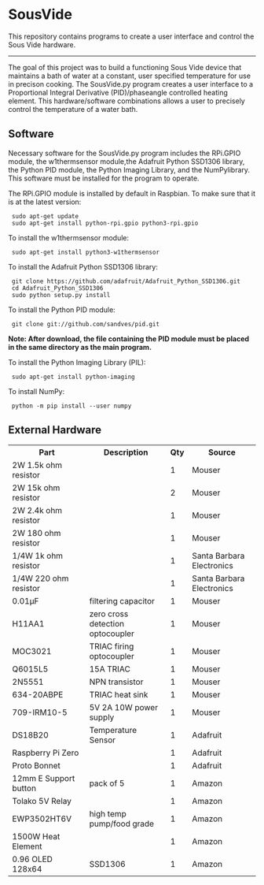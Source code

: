 # SousVide
This repository contains programs to create a user interface and control the Sous Vide hardware.

<hr>

The goal of this project was to build a functioning Sous Vide device that maintains a bath of water at a constant, user specified temperature for use in precison cooking. The SousVide.py program creates a user interface to a Proportional Integral Derivative (PID)/phaseangle controlled heating element. This hardware/software combinations allows a user to precisely control the temperature of a water bath.


## Software
Necessary software for the SousVide.py program includes the RPi.GPIO module, the w1thermsensor module,the Adafruit Python SSD1306 library, the Python PID module, the Python Imaging Library, and the NumPylibrary.  This software must be installed for the program to operate.

The RPi.GPIO module is installed by default in Raspbian.  To make sure that it is at the latest version:
<pre><code> sudo apt-get update
 sudo apt-get install python-rpi.gpio python3-rpi.gpio
</code></pre>

To install the w1thermsensor module:
<pre><code> sudo apt-get install python3-w1thermsensor
</code></pre>

To install the Adafruit Python SSD1306 library:
<pre><code> git clone https://github.com/adafruit/Adafruit_Python_SSD1306.git
 cd Adafruit_Python_SSD1306
 sudo python setup.py install
</code></pre>

To install the Python PID module:
<pre><code> git clone git://github.com/sandves/pid.git
</code></pre>

<b> Note: After download, the file containing the PID module must be placed in the same directory as the main program. </b>

To install the Python Imaging Library (PIL):
<pre><code> sudo apt-get install python-imaging
</code></pre>

To install NumPy:
<pre><code> python -m pip install --user numpy
</code></pre>




## External Hardware

  
<table style="width:100%">
  <tr>
    <th> Part </th>
    <th> Description </th> 
    <th> Qty </th>
    <th> Source </th>
  </tr>
  <tr>
    <td> 2W 1.5k ohm resistor </td>
    <td> </td> 
    <td> 1 </td>
    <td> Mouser </td>
  </tr>
  <tr>
    <td> 2W 15k ohm resistor </td>
    <td> </td> 
    <td> 2 </td>
    <td> Mouser </td>
  </tr>
  <tr>
    <td> 2W 2.4k ohm resistor </td>
    <td> </td> 
    <td> 1 </td>
    <td> Mouser </td>
  </tr>
  <tr>
    <td> 2W 180 ohm resistor </td>
    <td> </td> 
    <td> 1 </td>
    <td> Mouser </td>
  </tr>
  <tr>
    <td> 1/4W 1k ohm resistor </td>
    <td> </td> 
    <td> 1 </td>
    <td> Santa Barbara Electronics </td>
  </tr>
  <tr>
    <td> 1/4W 220 ohm resistor </td>
    <td> </td> 
    <td> 1 </td>
    <td> Santa Barbara Electronics </td>
  </tr>
  <tr>
    <td> 0.01&#956F </td>
    <td> filtering capacitor </td> 
    <td> 1 </td>
    <td> Mouser </td>
  </tr>
  <tr>
    <td> H11AA1 </td>
    <td> zero cross detection optocoupler </td> 
    <td> 1 </td>
    <td> Mouser </td>
  </tr>
  <tr>
    <td> MOC3021 </td>
    <td> TRIAC firing optocoupler </td> 
    <td> 1 </td>
    <td> Mouser </td>
  </tr>
  <tr>
    <td> Q6015L5 </td>
    <td> 15A TRIAC </td> 
    <td> 1 </td>
    <td> Mouser </td>
  </tr>
  <tr>
    <td> 2N5551 </td>
    <td> NPN transistor </td> 
    <td> 1 </td>
    <td> Mouser </td>
  </tr>
  <tr>
    <td> 634-20ABPE </td>
    <td> TRIAC heat sink </td> 
    <td> 1 </td>
    <td> Mouser </td>
  </tr>
  <tr>
    <td> 709-IRM10-5 </td>
    <td> 5V 2A 10W power supply </td> 
    <td> 1 </td>
    <td> Mouser </td>
  </tr>
  <tr>
    <td> DS18B20 </td>
    <td> Temperature Sensor </td> 
    <td> 1 </td>
    <td> Adafruit </td>
  </tr>
  <tr>
    <td> Raspberry Pi Zero </td>
    <td> </td> 
    <td> 1 </td>
    <td> Adafruit </td>
  </tr>
  <tr>
    <td> Proto Bonnet </td>
    <td> </td> 
    <td> 1 </td>
    <td> Adafruit </td>
  </tr>
  <tr>
    <td> 12mm E Support button </td>
    <td> pack of 5 </td> 
    <td> 1 </td>
    <td> Amazon </td>
  </tr>
  <tr>
    <td> Tolako 5V Relay </td>
    <td> </td> 
    <td> 1 </td>
    <td> Amazon </td>
  </tr>
  <tr>
    <td> EWP3502HT6V </td>
    <td> high temp pump/food grade </td> 
    <td> 1 </td>
    <td> Amazon </td>
  </tr>
  <tr>
    <td> 1500W Heat Element </td>
    <td> </td> 
    <td> 1 </td>
    <td> Amazon </td>
  </tr>
  <tr>
    <td> 0.96 OLED 128x64 </td>
    <td> SSD1306 </td> 
    <td> 1 </td>
    <td> Amazon </td>
  </tr>
</table>
